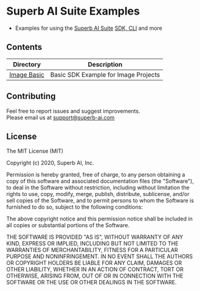 # Superb AI Suite Examples
* Examples for using the [Superb AI Suite](https://suite.superb-ai.com) [SDK, CLI](https://github.com/Superb-AI-Suite/spb-cli) and more


## Contents
| Directory | Description |
|-----------|-------------|
| [Image Basic](sdk-example-image-basic) | Basic SDK Example for Image Projects |


## Contributing

Feel free to report issues and suggest improvements.  
Please email us at support@superb-ai.com


## License

The MIT License (MIT)

Copyright (c) 2020, Superb AI, Inc.

Permission is hereby granted, free of charge, to any person obtaining a copy of this software and associated documentation files (the "Software"), to deal in the Software without restriction, including without limitation the rights to use, copy, modify, merge, publish, distribute, sublicense, and/or sell copies of the Software, and to permit persons to whom the Software is furnished to do so, subject to the following conditions:

The above copyright notice and this permission notice shall be included in all copies or substantial portions of the Software.

THE SOFTWARE IS PROVIDED "AS IS", WITHOUT WARRANTY OF ANY KIND, EXPRESS OR IMPLIED, INCLUDING BUT NOT LIMITED TO THE WARRANTIES OF MERCHANTABILITY, FITNESS FOR A PARTICULAR PURPOSE AND NONINFRINGEMENT. IN NO EVENT SHALL THE AUTHORS OR COPYRIGHT HOLDERS BE LIABLE FOR ANY CLAIM, DAMAGES OR OTHER LIABILITY, WHETHER IN AN ACTION OF CONTRACT, TORT OR OTHERWISE, ARISING FROM, OUT OF OR IN CONNECTION WITH THE SOFTWARE OR THE USE OR OTHER DEALINGS IN THE SOFTWARE.
